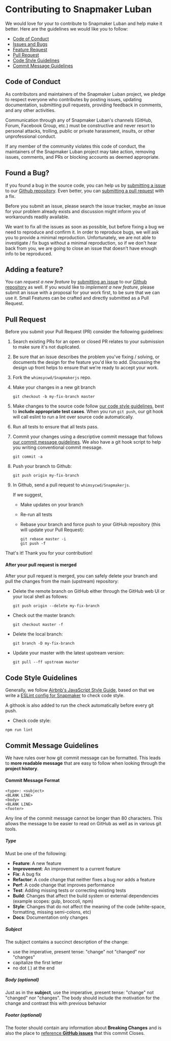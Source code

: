 # Contributing to Snapmaker Luban

We would love for your to contribute to Snapmaker Luban and help make it better.
Here are the guidelines we would like you to follow:

- [Code of Conduct](#coc)
- [Issues and Bugs](#issue)
- [Feature Request](#feature)
- [Pull Request](#pr)
- [Code Style Guidelines](#code)
- [Commit Message Guidelines](#commit)


## <a name="coc"></a> Code of Conduct

As contributors and maintainers of the Snapmaker Luban project, we pledge to respect everyone who contributes by posting issues, updating documentation, submitting pull requests, providing feedback in comments, and any other activities.

Communication through any of Snapmaker Luban's channels (GitHub, Forum, Facebook Group, etc.) must be constructive and never resort to personal attacks, trolling, public or private harassment, insults, or other unprofessional conduct.

If any member of the community violates this code of conduct, the maintainers of the Snapmaker Luban project may take action, removing issues, comments, and PRs or blocking accounts as deemed appropriate.

## <a name="issue"></a> Found a Bug?

If you found a bug in the source code, you can help us by [submitting a issue](https://github.com/whimsycwd/Snapmakerjs/issues/new) to our [Github repository](https://github.com/whimsycwd/Snapmakerjs).
Even better, you can [submitting a pull request](#pr) with a fix.

Before you submit an issue, please search the issue tracker, maybe an issue for your problem already exists and discussion might inform you of workarounds readily available.

We want to fix all the issues as soon as possible, but before fixing a bug we need to reproduce and confirm it.
In order to reproduce bugs, we will ask you to provide a minimal reproduction.
Unfortunately, we are not able to investigate / fix bugs without a minimal reproduction, so if we don't hear back from you, we are going to close an issue that doesn't have enough info to be reproduced.

## <a name="feature"></a> Adding a feature?

You can *request a new feature* by [submitting an issue](https://github.com/whimsycwd/Snapmakerjs/issues/new) to our [Github repository](https://github.com/whimsycwd/Snapmakerjs) as well.
If you would like to *implement a new feature*, please submit an issue with a proposal for your work first, to be sure that we can use it.
Small Features can be crafted and directly submitted as a Pull Request.

## <a name="pr"></a> Pull Request

Before you submit your Pull Request (PR) consider the following guidelines:

1. Search existing PRs for an open or closed PR relates to your submission to make sure it's not duplicated.
2. Be sure that an issue describes the problem you've fixing / solving, or documents the design for the feature you'd like to add.
Discussing the design up front helps to ensure that we're ready to accept your work.
3. Fork the `whimsycwd/Snapmakerjs` repo.
4. Make your changes in a new git branch
    ```
    git checkout -b my-fix-branch master
    ```
5. Make changes to the source code follow [our code style guidelines](#code), best to **include appropriate test cases**.
When you run `git push`, our git hook will call eslint to run a lint over source code automatically.
6. Run all tests to ensure that all tests pass.
7. Commit your changes using a descriptive commit message that follows [our commit message guidelines](#commit).
We also have a git hook script to help you writing conventional commit message.

    ```
    git commit -a
    ```
8. Push your branch to Github:

    ```
    git push origin my-fix-branch
    ```
9. In Github, send a pull request to `whimsycwd/Snapmakerjs`.

   If we suggest,

   - Make updates on your branch
   - Re-run all tests
   - Rebase your branch and force push to your GitHub repository (this will update your Pull Request):

     ```
     git rebase master -i
     git push -f
     ```

That's it! Thank you for your contribution!

#### After your pull request is merged

After your pull request is merged, you can safely delete your branch and pull the changes from the main (upstream) repository:

- Delete the remote branch on GitHub either through the GitHub web UI or your local shell as follows:

  ```
  git push origin --delete my-fix-branch
  ```

- Check out the master branch:

  ```
  git checkout master -f
  ```

- Delete the local branch:

  ```
  git branch -D my-fix-branch
  ```

- Update your master with the latest upstream version:

  ```
  git pull --ff upstream master
  ```

## <a name="code"></a> Code Style Guidelines

Generally, we follow [Airbnb's JavaScript Style Guide](https://github.com/airbnb/javascript), based
on that we write a [ESLint config for Snapmaker](https://github.com/Snapmaker/eslint-config-snapmaker)
to check code style.

A githook is also added to run the check automatically before every git push.

- Check code style:

```
npm run lint
```

## <a name="commit"></a> Commit Message Guidelines

We have rules over how git commit message can be formatted. This leads to **more readable message**
that are easy to follow when looking through the **project history**.

#### Commit Message Format

```
<type>: <subject>
<BLANK LINE>
<body>
<BLANK LINE>
<footer>
```

Any line of the commit message cannot be longer than 80 characters. This allows the message to be
easier to read on GitHub as well as in various git tools.

##### Type

Must be one of the following:

- **Feature**: A new feature
- **Improvement**: An improvement to a current feature
- **Fix**: A bug fix
- **Refactor**: A code change that neither fixes a bug nor adds a feature
- **Perf**: A code change that improves performance
- **Test**: Adding missing tests or correcting existing tests
- **Build**: Changes that affect the build system or external dependencies (example scopes: gulp, broccoli, npm)
- **Style**: Changes that do not affect the meaning of the code (white-space, formatting, missing semi-colons, etc)
- **Docs**: Documentation only changes

##### Subject

The subject contains a succinct description of the change:

- use the imperative, present tense: "change" not "changed" nor "changes"
- capitalize the first letter
- no dot (.) at the end

##### Body (optional)

Just as in the **subject**, use the imperative, present tense: "change" not "changed" nor "changes".
The body should include the motivation for the change and contrast this with previous behavior

##### Footer (optional)

The footer should contain any information about **Breaking Changes** and is also the place to
[reference **GitHub issues**](https://help.github.com/en/github/managing-your-work-on-github/linking-a-pull-request-to-an-issue)
that this commit Closes.
